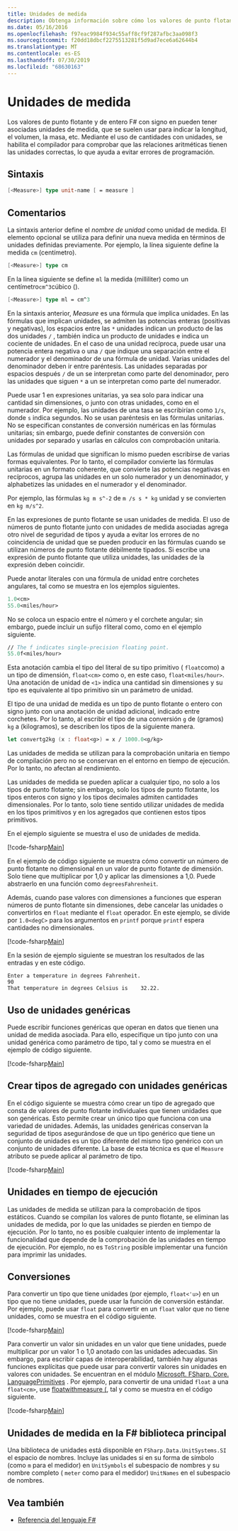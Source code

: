 ```yaml
---
title: Unidades de medida
description: Obtenga información sobre cómo los valores de punto flotante y F# de entero con signo en pueden tener asociadas unidades de medida, que se suelen usar para indicar la longitud, el volumen y la masa.
ms.date: 05/16/2016
ms.openlocfilehash: f97eac9984f934c55aff8cf9f287afbc3aa098f3
ms.sourcegitcommit: f20dd18dbcf2275513281f5d9ad7ece6a62644b4
ms.translationtype: MT
ms.contentlocale: es-ES
ms.lasthandoff: 07/30/2019
ms.locfileid: "68630163"
---
```

# <a name="units-of-measure"></a>Unidades de medida

Los valores de punto flotante y de entero F# con signo en pueden tener asociadas unidades de medida, que se suelen usar para indicar la longitud, el volumen, la masa, etc. Mediante el uso de cantidades con unidades, se habilita el compilador para comprobar que las relaciones aritméticas tienen las unidades correctas, lo que ayuda a evitar errores de programación.

## <a name="syntax"></a>Sintaxis

```fsharp
[<Measure>] type unit-name [ = measure ]
```

## <a name="remarks"></a>Comentarios

La sintaxis anterior define el *nombre de unidad* como unidad de medida. El elemento opcional se utiliza para definir una nueva medida en términos de unidades definidas previamente. Por ejemplo, la línea siguiente define la medida `cm` (centímetro).

```fsharp
[<Measure>] type cm
```

En la línea siguiente se define `ml` la medida (milliliter) como un centímetro`cm^3`cúbico ().

```fsharp
[<Measure>] type ml = cm^3
```

En la sintaxis anterior, *Measure* es una fórmula que implica unidades. En las fórmulas que implican unidades, se admiten las potencias enteras (positivas y negativas), los espacios entre las `*` unidades indican un producto de las dos unidades `/` , también indica un producto de unidades e indica un cociente de unidades. En el caso de una unidad recíproca, puede usar una potencia entera negativa o una `/` que indique una separación entre el numerador y el denominador de una fórmula de unidad. Varias unidades del denominador deben ir entre paréntesis. Las unidades separadas por espacios después `/` de un se interpretan como parte del denominador, pero las unidades que siguen `*` a un se interpretan como parte del numerador.

Puede usar 1 en expresiones unitarias, ya sea solo para indicar una cantidad sin dimensiones, o junto con otras unidades, como en el numerador. Por ejemplo, las unidades de una tasa se escribirían como `1/s`, donde `s` indica segundos. No se usan paréntesis en las fórmulas unitarias. No se especifican constantes de conversión numéricas en las fórmulas unitarias; sin embargo, puede definir constantes de conversión con unidades por separado y usarlas en cálculos con comprobación unitaria.

Las fórmulas de unidad que significan lo mismo pueden escribirse de varias formas equivalentes. Por lo tanto, el compilador convierte las fórmulas unitarias en un formato coherente, que convierte las potencias negativas en recíprocos, agrupa las unidades en un solo numerador y un denominador, y alphabetizes las unidades en el numerador y el denominador.

Por ejemplo, las fórmulas `kg m s^-2` de `m /s s * kg` unidad y se convierten en `kg m/s^2`.

En las expresiones de punto flotante se usan unidades de medida. El uso de números de punto flotante junto con unidades de medida asociadas agrega otro nivel de seguridad de tipos y ayuda a evitar los errores de no coincidencia de unidad que se pueden producir en las fórmulas cuando se utilizan números de punto flotante débilmente tipados. Si escribe una expresión de punto flotante que utiliza unidades, las unidades de la expresión deben coincidir.

Puede anotar literales con una fórmula de unidad entre corchetes angulares, tal como se muestra en los ejemplos siguientes.

```fsharp
1.0<cm>
55.0<miles/hour>
```

No se coloca un espacio entre el número y el corchete angular; sin embargo, puede incluir un sufijo `f`literal como, como en el ejemplo siguiente.

```fsharp
// The f indicates single-precision floating point.
55.0f<miles/hour>
```

Esta anotación cambia el tipo del literal de su tipo primitivo ( `float`como) a un tipo de dimensión, `float<cm>` como o, en este caso, `float<miles/hour>`. Una anotación de unidad de `<1>` indica una cantidad sin dimensiones y su tipo es equivalente al tipo primitivo sin un parámetro de unidad.

El tipo de una unidad de medida es un tipo de punto flotante o entero con signo junto con una anotación de unidad adicional, indicado entre corchetes. Por lo tanto, al escribir el tipo de una conversión `g` de (gramos) `kg` a (kilogramos), se describen los tipos de la siguiente manera.

```fsharp
let convertg2kg (x : float<g>) = x / 1000.0<g/kg>
```

Las unidades de medida se utilizan para la comprobación unitaria en tiempo de compilación pero no se conservan en el entorno en tiempo de ejecución. Por lo tanto, no afectan al rendimiento.

Las unidades de medida se pueden aplicar a cualquier tipo, no solo a los tipos de punto flotante; sin embargo, solo los tipos de punto flotante, los tipos enteros con signo y los tipos decimales admiten cantidades dimensionales. Por lo tanto, solo tiene sentido utilizar unidades de medida en los tipos primitivos y en los agregados que contienen estos tipos primitivos.

En el ejemplo siguiente se muestra el uso de unidades de medida.

[!code-fsharp[Main](~/samples/snippets/fsharp/lang-ref-2/snippet6901.fs)]

En el ejemplo de código siguiente se muestra cómo convertir un número de punto flotante no dimensional en un valor de punto flotante de dimensión. Solo tiene que multiplicar por 1,0 y aplicar las dimensiones a 1,0. Puede abstraerlo en una función como `degreesFahrenheit`.

Además, cuando pase valores con dimensiones a funciones que esperan números de punto flotante sin dimensiones, debe cancelar las unidades o convertirlos en `float` mediante el `float` operador. En este ejemplo, se divide por `1.0<degC>` para los argumentos en `printf` porque `printf` espera cantidades no dimensionales.

[!code-fsharp[Main](~/samples/snippets/fsharp/lang-ref-2/snippet6902.fs)]

En la sesión de ejemplo siguiente se muestran los resultados de las entradas y en este código.

```
Enter a temperature in degrees Fahrenheit.
90
That temperature in degrees Celsius is    32.22.
```

## <a name="using-generic-units"></a>Uso de unidades genéricas

Puede escribir funciones genéricas que operan en datos que tienen una unidad de medida asociada. Para ello, especifique un tipo junto con una unidad genérica como parámetro de tipo, tal y como se muestra en el ejemplo de código siguiente.

[!code-fsharp[Main](~/samples/snippets/fsharp/lang-ref-2/snippet6903.fs)]

## <a name="creating-aggregate-types-with-generic-units"></a>Crear tipos de agregado con unidades genéricas

En el código siguiente se muestra cómo crear un tipo de agregado que consta de valores de punto flotante individuales que tienen unidades que son genéricas. Esto permite crear un único tipo que funciona con una variedad de unidades. Además, las unidades genéricas conservan la seguridad de tipos asegurándose de que un tipo genérico que tiene un conjunto de unidades es un tipo diferente del mismo tipo genérico con un conjunto de unidades diferente. La base de esta técnica es que el `Measure` atributo se puede aplicar al parámetro de tipo.

[!code-fsharp[Main](~/samples/snippets/fsharp/lang-ref-2/snippet6904.fs)]

## <a name="units-at-runtime"></a>Unidades en tiempo de ejecución

Las unidades de medida se utilizan para la comprobación de tipos estáticos. Cuando se compilan los valores de punto flotante, se eliminan las unidades de medida, por lo que las unidades se pierden en tiempo de ejecución. Por lo tanto, no es posible cualquier intento de implementar la funcionalidad que depende de la comprobación de las unidades en tiempo de ejecución. Por ejemplo, no es `ToString` posible implementar una función para imprimir las unidades.

## <a name="conversions"></a>Conversiones

Para convertir un tipo que tiene unidades (por ejemplo, `float<'u>`) en un tipo que no tiene unidades, puede usar la función de conversión estándar. Por ejemplo, puede usar `float` para convertir en un `float` valor que no tiene unidades, como se muestra en el código siguiente.

[!code-fsharp[Main](~/samples/snippets/fsharp/lang-ref-2/snippet6905.fs)]

Para convertir un valor sin unidades en un valor que tiene unidades, puede multiplicar por un valor 1 o 1,0 anotado con las unidades adecuadas. Sin embargo, para escribir capas de interoperabilidad, también hay algunas funciones explícitas que puede usar para convertir valores sin unidades en valores con unidades. Se encuentran en el módulo [Microsoft. FSharp. Core. LanguagePrimitives](https://msdn.microsoft.com/library/69d08ac5-5d51-4c20-bf1e-850fd312ece3) . Por ejemplo, para convertir de una unidad `float` a una `float<cm>`, use [floatwithmeasure (](https://msdn.microsoft.com/library/69520bc7-d67b-46b8-9004-7cac9646b8d9), tal y como se muestra en el código siguiente.

[!code-fsharp[Main](~/samples/snippets/fsharp/lang-ref-2/snippet6906.fs)]

## <a name="units-of-measure-in-the-f-core-library"></a>Unidades de medida en la F# biblioteca principal

Una biblioteca de unidades está disponible en `FSharp.Data.UnitSystems.SI` el espacio de nombres. Incluye las unidades si en su forma de símbolo (como `m` para el medidor) en `UnitSymbols` el subespacio de nombres y su nombre completo ( `meter` como para el medidor) `UnitNames` en el subespacio de nombres.

## <a name="see-also"></a>Vea también

- [Referencia del lenguaje F#](index.md)
